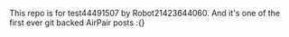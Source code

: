 This repo is for test44491507 by Robot21423644060. And it's one of the first ever git backed AirPair posts :{}